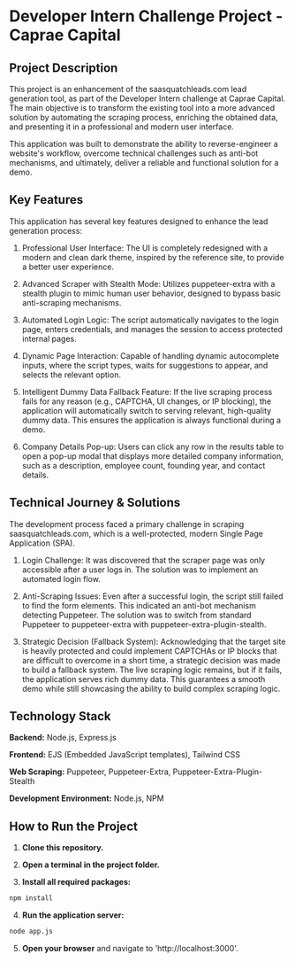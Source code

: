 # Developer Intern Challenge Project - Caprae Capital

## Project Description
This project is an enhancement of the saasquatchleads.com lead generation tool, as part of the Developer Intern challenge at Caprae Capital. The main objective is to transform the existing tool into a more advanced solution by automating the scraping process, enriching the obtained data, and presenting it in a professional and modern user interface.

This application was built to demonstrate the ability to reverse-engineer a website's workflow, overcome technical challenges such as anti-bot mechanisms, and ultimately, deliver a reliable and functional solution for a demo.

## Key Features
This application has several key features designed to enhance the lead generation process:

1. Professional User Interface: The UI is completely redesigned with a modern and clean dark theme, inspired by the reference site, to provide a better user experience.

2. Advanced Scraper with Stealth Mode: Utilizes puppeteer-extra with a stealth plugin to mimic human user behavior, designed to bypass basic anti-scraping mechanisms.

3. Automated Login Logic: The script automatically navigates to the login page, enters credentials, and manages the session to access protected internal pages.

4. Dynamic Page Interaction: Capable of handling dynamic autocomplete inputs, where the script types, waits for suggestions to appear, and selects the relevant option.

5. Intelligent Dummy Data Fallback Feature: If the live scraping process fails for any reason (e.g., CAPTCHA, UI changes, or IP blocking), the application will automatically switch to serving relevant, high-quality dummy data. This ensures the application is always functional during a demo.

6. Company Details Pop-up: Users can click any row in the results table to open a pop-up modal that displays more detailed company information, such as a description, employee count, founding year, and contact details.

## Technical Journey & Solutions
The development process faced a primary challenge in scraping saasquatchleads.com, which is a well-protected, modern Single Page Application (SPA).

1. Login Challenge: It was discovered that the scraper page was only accessible after a user logs in. The solution was to implement an automated login flow.

2. Anti-Scraping Issues: Even after a successful login, the script still failed to find the form elements. This indicated an anti-bot mechanism detecting Puppeteer. The solution was to switch from standard Puppeteer to puppeteer-extra with puppeteer-extra-plugin-stealth.

3. Strategic Decision (Fallback System): Acknowledging that the target site is heavily protected and could implement CAPTCHAs or IP blocks that are difficult to overcome in a short time, a strategic decision was made to build a fallback system. The live scraping logic remains, but if it fails, the application serves rich dummy data. This guarantees a smooth demo while still showcasing the ability to build complex scraping logic.

## Technology Stack
**Backend:** Node.js, Express.js

**Frontend:** EJS (Embedded JavaScript templates), Tailwind CSS

**Web Scraping:** Puppeteer, Puppeteer-Extra, Puppeteer-Extra-Plugin-Stealth

**Development Environment:** Node.js, NPM

## How to Run the Project
1. **Clone this repository.**

2. **Open a terminal in the project folder.**

3. **Install all required packages:**
```bash
npm install
```

4. **Run the application server:**
```bash
node app.js
```
5. **Open your browser** and navigate to 'http://localhost:3000'.
